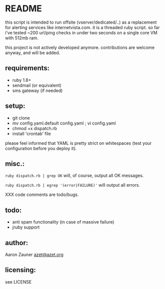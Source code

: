 README
======

this script is intended to run offsite (vserver/dedicated/..) as a replacement for alerting services like internetvista.com.
it is a threaded ruby script. so far i've tested ~200 url/ping checks in under two seconds on a single core VM with 512mb ram.

this project is not actively developed anymore. contributions are welcome anyway, and will be added.

requirements:
-------------
- ruby 1.8+
- sendmail (or equivalent)
- sms gateway (if needed)


setup:
------
- git clone
- mv config.yaml.default config.yaml ; vi config.yaml
- chmod +x dispatch.rb
- install 'crontab' file

please feel informed that YAML is pretty strict on whitespaces (test your configuration before you deploy it).


misc.:
------
`ruby dispatch.rb | grep OK` will, of course, output all OK messages.

`ruby dispatch.rb | egrep '(error|FAILURE)'` will output all errors.

XXX code comments are todo/bugs.


todo:
-----

- anti spam functionality (in case of massive failure)
- jruby support


author:
-------
Aaron Zauner
azet@azet.org


licensing:
----------
see LICENSE
